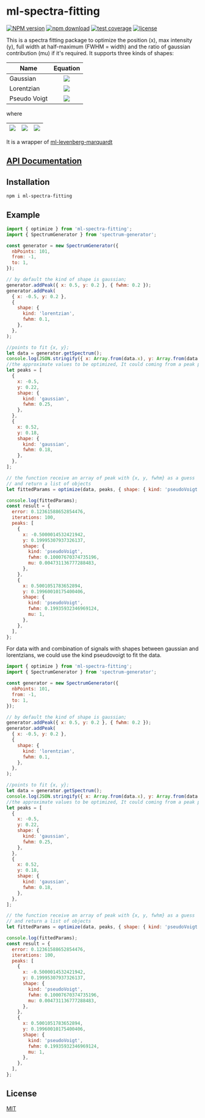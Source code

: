 # ml-spectra-fitting

[![NPM version](https://img.shields.io/npm/v/ml-spectra-fitting.svg)](https://www.npmjs.com/package/ml-spectra-fitting)
[![npm download](https://img.shields.io/npm/dm/ml-spectra-fitting.svg)](https://www.npmjs.com/package/ml-spectra-fitting)
[![test coverage](https://img.shields.io/codecov/c/github/mljs/spectra-fitting.svg)](https://codecov.io/gh/mljs/spectra-fitting)
[![license](https://img.shields.io/npm/l/ml-spectra-fitting.svg)](https://github.com/mljs/spectra-fitting/blob/main/LICENSE)

This is a spectra fitting package to optimize the position (x), max intensity (y),
full width at half-maximum (FWHM = width) and the ratio of gaussian contribution (mu) if it's required.
It supports three kinds of shapes:

| Name         |                                                                                                                            Equation                                                                                                                             |
| ------------ | :-------------------------------------------------------------------------------------------------------------------------------------------------------------------------------------------------------------------------------------------------------------: |
| Gaussian     |                                                                 <img src="https://tex.cheminfo.org/?tex=y%20%5Ccdot%20exp%20%5Cleft%5B%5Cfrac%7B%5Cdelta%7D%7B2%20%5Csigma%5E2%7D%5Cright%5D"/>                                                                 |
| Lorentzian   |                                                                             <img src="https://tex.cheminfo.org/?tex=y%5Ccdot%5Cfrac%7B%5Cgamma%7D%7B%5Cdelta%20%2B%20%5Cgamma%7D"/>                                                                             |
| Pseudo Voigt | <img src="https://tex.cheminfo.org/?tex=y%20*%20%5Cleft%5B%5Cmu%20%5Ccdot%20exp%20%5Cleft%5B%5Cfrac%7B%5Cdelta%7D%7B2%20%5Csigma%5E2%7D%5Cright%5D%20%2B%20(1%20-%20%5Cmu)%20%5Ccdot%20%5Cfrac%7B%5Cgamma%7D%7B%5Cdelta%20%2B%20%5Cgamma%7D%20%5Cright%5D%0A"/> |

where

| <img src="https://tex.cheminfo.org/?tex=%5Cdelta%20%3D%20%5Cleft(t%20-%20x%5Cright)%5E2%0A"/> | <img src="https://tex.cheminfo.org/?tex=%5Csigma%20%3D%20%5Cfrac%7BFWHM%7D%7B2%5Csqrt%7B2%20%5Ccdot%20Ln(2)%7D%7D"/> | <img src="https://tex.cheminfo.org/?tex=%5Cgamma%3D%5Cleft(FWHM%5Cright)%5E2"/> |
| --------------------------------------------------------------------------------------------- | :------------------------------------------------------------------------------------------------------------------: | :------------------------------------------------------------------------------ |

It is a wrapper of [ml-levenberg-marquardt](https://github.com/mljs/levenberg-marquardt)

## [API Documentation](https://mljs.github.io/spectra-fitting/)

## Installation

```console
npm i ml-spectra-fitting
```

## Example

```js
import { optimize } from 'ml-spectra-fitting';
import { SpectrumGenerator } from 'spectrum-generator';

const generator = new SpectrumGenerator({
  nbPoints: 101,
  from: -1,
  to: 1,
});

// by default the kind of shape is gaussian;
generator.addPeak({ x: 0.5, y: 0.2 }, { fwhm: 0.2 });
generator.addPeak(
  { x: -0.5, y: 0.2 },
  {
    shape: {
      kind: 'lorentzian',
      fwhm: 0.1,
    },
  },
);

//points to fit {x, y};
let data = generator.getSpectrum();
console.log(JSON.stringify({ x: Array.from(data.x), y: Array.from(data.y) }));
//the approximate values to be optimized, It could coming from a peak picking with ml-gsd
let peaks = [
  {
    x: -0.5,
    y: 0.22,
    shape: {
      kind: 'gaussian',
      fwhm: 0.25,
    },
  },
  {
    x: 0.52,
    y: 0.18,
    shape: {
      kind: 'gaussian',
      fwhm: 0.18,
    },
  },
];

// the function receive an array of peak with {x, y, fwhm} as a guess
// and return a list of objects
let fittedParams = optimize(data, peaks, { shape: { kind: 'pseudoVoigt' } });

console.log(fittedParams);
const result = {
  error: 0.12361588652854476,
  iterations: 100,
  peaks: [
    {
      x: -0.5000014532421942,
      y: 0.19995307937326137,
      shape: {
        kind: 'pseudoVoigt',
        fwhm: 0.10007670374735196,
        mu: 0.004731136777288483,
      },
    },
    {
      x: 0.5001051783652894,
      y: 0.19960010175400406,
      shape: {
        kind: 'pseudoVoigt',
        fwhm: 0.19935932346969124,
        mu: 1,
      },
    },
  ],
};
```

For data with and combination of signals with shapes between gaussian and lorentzians, we could use the kind pseudovoigt to fit the data.

```js
import { optimize } from 'ml-spectra-fitting';
import { SpectrumGenerator } from 'spectrum-generator';

const generator = new SpectrumGenerator({
  nbPoints: 101,
  from: -1,
  to: 1,
});

// by default the kind of shape is gaussian;
generator.addPeak({ x: 0.5, y: 0.2 }, { fwhm: 0.2 });
generator.addPeak(
  { x: -0.5, y: 0.2 },
  {
    shape: {
      kind: 'lorentzian',
      fwhm: 0.1,
    },
  },
);

//points to fit {x, y};
let data = generator.getSpectrum();
console.log(JSON.stringify({ x: Array.from(data.x), y: Array.from(data.y) }));
//the approximate values to be optimized, It could coming from a peak picking with ml-gsd
let peaks = [
  {
    x: -0.5,
    y: 0.22,
    shape: {
      kind: 'gaussian',
      fwhm: 0.25,
    },
  },
  {
    x: 0.52,
    y: 0.18,
    shape: {
      kind: 'gaussian',
      fwhm: 0.18,
    },
  },
];

// the function receive an array of peak with {x, y, fwhm} as a guess
// and return a list of objects
let fittedParams = optimize(data, peaks, { shape: { kind: 'pseudoVoigt' } });

console.log(fittedParams);
const result = {
  error: 0.12361588652854476,
  iterations: 100,
  peaks: [
    {
      x: -0.5000014532421942,
      y: 0.19995307937326137,
      shape: {
        kind: 'pseudoVoigt',
        fwhm: 0.10007670374735196,
        mu: 0.004731136777288483,
      },
    },
    {
      x: 0.5001051783652894,
      y: 0.19960010175400406,
      shape: {
        kind: 'pseudoVoigt',
        fwhm: 0.19935932346969124,
        mu: 1,
      },
    },
  ],
};
```

## License

[MIT](./LICENSE)
